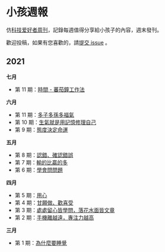# 小孩週報

仿[科技爱好者周刊](https://github.com/ruanyf/weekly)，記錄每週值得分享給小孩子的內容，週末發刊。

歡迎投稿，如果有您喜歡的，請[提交 issue](https://github.com/yangyangeschool/kid_weekly/issues) 。

## 2021

**七月**

- 第 11 期：[時間 - 蕃茄鐘工作法](./docs/issue-12.md)

**六月**

- 第 11 期：[多子多孫多福氣](./docs/issue-11.md)
- 第 10 期：[生氣就是用記憶修理自己](./docs/issue-10.md)
- 第 9 期：[態度決定命運](./docs/issue-9.md)

**五月**

- 第 8 期：[認錯、確認錯誤](./docs/issue-8.md)
- 第 7 期：[輸的比贏的多](./docs/issue-7.md)
- 第 6 期：[學會問問題](docs/issue-6.md)

**四月**

- 第 5 期：[用心](docs/issue-5.md)
- 第 4 期：[甘願做、歡喜受](docs/issue-4.md)
- 第 3 期：[處處留心皆學問，落花水面皆文章](docs/issue-3.md)
- 第 2 期：[手機離越遠，專注力越高](docs/issue-2.md)

**三月**

- 第 1 期：[為什麼要睡覺](docs/issue-1.md)